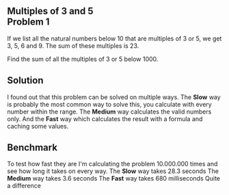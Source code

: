 ## Multiples of 3 and 5<br>Problem 1

If we list all the natural numbers below 10 that are multiples of 3 or 5, we get 3, 5, 6 and 9. The sum of these multiples is 23.

Find the sum of all the multiples of 3 or 5 below 1000.

## Solution
I found out that this problem can be solved on multiple ways.
The **Slow** way is probably the most common way to solve this, you calculate with every number within the range.
The **Medium** way calculates the valid numbers only.
And the **Fast** way which calculates the result with a formula and caching some values.

## Benchmark
To test how fast they are I'm calculating the problem 10.000.000 times and see how long it takes on every way.
The **Slow** way takes 28.3 seconds
The **Medium** way takes 3.6 seconds
The **Fast** way takes 680 milliseconds
Quite a difference